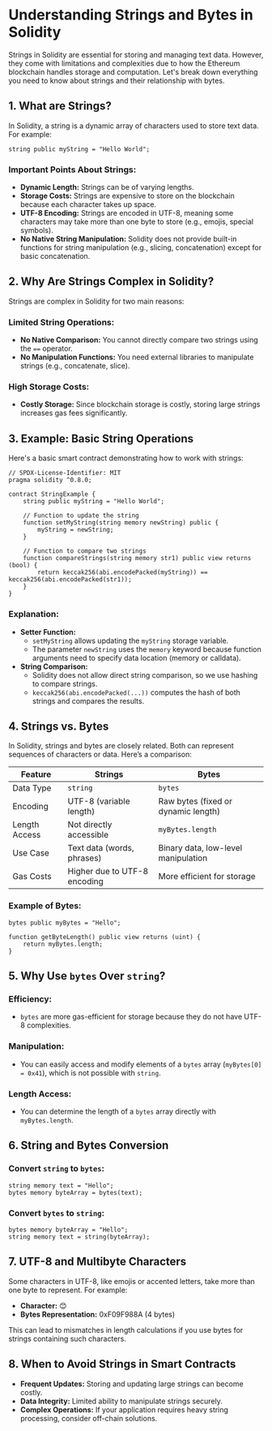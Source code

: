 # Understanding Strings and Bytes in Solidity

Strings in Solidity are essential for storing and managing text data. However, they come with limitations and complexities due to how the Ethereum blockchain handles storage and computation. Let's break down everything you need to know about strings and their relationship with bytes.

## 1. What are Strings?

In Solidity, a string is a dynamic array of characters used to store text data. For example:

```solidity
string public myString = "Hello World";
```

### Important Points About Strings:
- **Dynamic Length:** Strings can be of varying lengths.
- **Storage Costs:** Strings are expensive to store on the blockchain because each character takes up space.
- **UTF-8 Encoding:** Strings are encoded in UTF-8, meaning some characters may take more than one byte to store (e.g., emojis, special symbols).
- **No Native String Manipulation:** Solidity does not provide built-in functions for string manipulation (e.g., slicing, concatenation) except for basic concatenation.

## 2. Why Are Strings Complex in Solidity?

Strings are complex in Solidity for two main reasons:

### Limited String Operations:
- **No Native Comparison:** You cannot directly compare two strings using the `==` operator.
- **No Manipulation Functions:** You need external libraries to manipulate strings (e.g., concatenate, slice).

### High Storage Costs:
- **Costly Storage:** Since blockchain storage is costly, storing large strings increases gas fees significantly.

## 3. Example: Basic String Operations

Here's a basic smart contract demonstrating how to work with strings:

```solidity
// SPDX-License-Identifier: MIT
pragma solidity ^0.8.0;

contract StringExample {
    string public myString = "Hello World";

    // Function to update the string
    function setMyString(string memory newString) public {
        myString = newString;
    }

    // Function to compare two strings
    function compareStrings(string memory str1) public view returns (bool) {
        return keccak256(abi.encodePacked(myString)) == keccak256(abi.encodePacked(str1));
    }
}
```

### Explanation:
- **Setter Function:**
  - `setMyString` allows updating the `myString` storage variable.
  - The parameter `newString` uses the `memory` keyword because function arguments need to specify data location (memory or calldata).
- **String Comparison:**
  - Solidity does not allow direct string comparison, so we use hashing to compare strings.
  - `keccak256(abi.encodePacked(...))` computes the hash of both strings and compares the results.

## 4. Strings vs. Bytes

In Solidity, strings and bytes are closely related. Both can represent sequences of characters or data. Here’s a comparison:

| Feature      | Strings                        | Bytes                          |
|--------------|--------------------------------|--------------------------------|
| Data Type    | `string`                       | `bytes`                        |
| Encoding     | UTF-8 (variable length)        | Raw bytes (fixed or dynamic length) |
| Length Access| Not directly accessible        | `myBytes.length`               |
| Use Case     | Text data (words, phrases)     | Binary data, low-level manipulation |
| Gas Costs    | Higher due to UTF-8 encoding   | More efficient for storage     |

### Example of Bytes:
```solidity
bytes public myBytes = "Hello";

function getByteLength() public view returns (uint) {
    return myBytes.length;
}
```

## 5. Why Use `bytes` Over `string`?

### Efficiency:
- `bytes` are more gas-efficient for storage because they do not have UTF-8 complexities.

### Manipulation:
- You can easily access and modify elements of a `bytes` array (`myBytes[0] = 0x41`), which is not possible with `string`.

### Length Access:
- You can determine the length of a `bytes` array directly with `myBytes.length`.

## 6. String and Bytes Conversion

### Convert `string` to `bytes`:
```solidity
string memory text = "Hello";
bytes memory byteArray = bytes(text);
```

### Convert `bytes` to `string`:
```solidity
bytes memory byteArray = "Hello";
string memory text = string(byteArray);
```

## 7. UTF-8 and Multibyte Characters

Some characters in UTF-8, like emojis or accented letters, take more than one byte to represent. For example:

- **Character:** 😊
- **Bytes Representation:** 0xF09F988A (4 bytes)

This can lead to mismatches in length calculations if you use bytes for strings containing such characters.

## 8. When to Avoid Strings in Smart Contracts

- **Frequent Updates:** Storing and updating large strings can become costly.
- **Data Integrity:** Limited ability to manipulate strings securely.
- **Complex Operations:** If your application requires heavy string processing, consider off-chain solutions.
